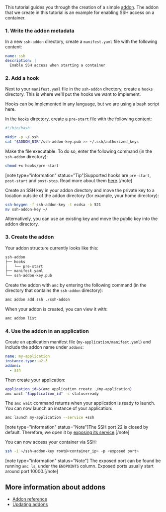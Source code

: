 This tutorial guides you through the creation of a simple [addon](https://discourse.ubuntu.com/t/managing-addons/17759). The addon that we create in this tutorial is an example for enabling SSH access on a container.

### 1. Write the addon metadata
In a new `ssh-addon` directory, create a `manifest.yaml` file with the following content:
```yaml
name: ssh
description: |
  Enable SSH access when starting a container
```

### 2. Add a hook
Next to your `manifest.yaml` file in the `ssh-addon` directory, create a `hooks` directory. This is where we'll put the hooks we want to implement.

Hooks can be implemented in any language, but we are using a bash script here.

In the `hooks` directory, create a `pre-start` file with the following content:
```bash
#!/bin/bash

mkdir -p ~/.ssh
cat "$ADDON_DIR"/ssh-addon-key.pub >> ~/.ssh/authorized_keys
```

Make the file executable. To do so, enter the following command (in the `ssh-addon` directory):
```bash
chmod +x hooks/pre-start
```

[note type="information" status="Tip"]Supported hooks are `pre-start`, `post-start` and `post-stop`. Read more about them [here](https://discourse.ubuntu.com/t/addons/25293#hooks).[/note]

Create an SSH key in your addon directory and move the private key to a location outside of the addon directory (for example, your home directory):
```bash
ssh-keygen -f ssh-addon-key -t ecdsa -b 521
mv ssh-addon-key ~/
```
Alternatively, you can use an existing key and move the public key into the addon directory.

### 3. Create the addon
Your addon structure currently looks like this:
```bash
ssh-addon
├── hooks
│   └── pre-start
├── manifest.yaml
└── ssh-addon-key.pub
```

Create the addon with `amc` by entering the following command (in the directory that contains the `ssh-addon` directory):
```bash
amc addon add ssh ./ssh-addon
```

When your addon is created, you can view it with:
```bash
amc addon list
```

### 4. Use the addon in an application
Create an application manifest file (`my-application/manifest.yaml`) and include the addon name under `addons`:

```yaml
name: my-application
instance-type: a2.3
addons:
  - ssh
```

Then create your application:
```bash
application_id=$(amc application create ./my-application)
amc wait "$application_id" -c status=ready
```

The `amc wait` command returns when your application is ready to launch. You can now launch an instance of your application:
```bash
amc launch my-application --service +ssh
```

[note type="information" status="Note"]The SSH port 22 is closed by default. Therefore, we open it by [exposing its service](https://anbox-cloud.io/docs/howto/container/expose-services).[/note]

You can now access your container via SSH:
```bash
ssh -i ~/ssh-addon-key root@<container_ip> -p <exposed port>
```

[note type="information" status="Note"] The exposed port can be found be running `amc ls`, under the `ENDPOINTS` column. Exposed ports usually start around port 10000.[/note]

## More information about addons

* [Addon reference](https://discourse.ubuntu.com/t/addons/25293)
* [Updating addons](https://discourse.ubuntu.com/t/update-addons/25286)
